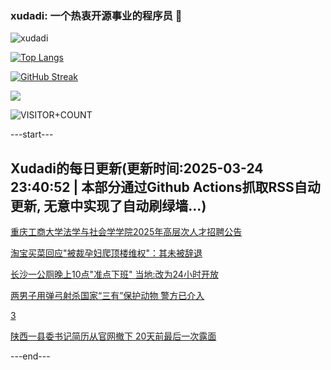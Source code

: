 ### xudadi: 一个热衷开源事业的程序员 👋

![xudadi](https://github-readme-stats-git-masterorgs-github-readme-stats-team.vercel.app/api?username=xudadi)

[![Top Langs](https://github-readme-stats.vercel.app/api/top-langs/?username=xudadi)](https://github.com/anuraghazra/github-readme-stats)

[![GitHub Streak](https://streak-stats.demolab.com?user=xudadi&locale=zh_Hans)](https://git.io/streak-stats)

![](https://raw.githubusercontent.com/xudadi/xudadi/main/assets/github-contribution-grid-snake.svg)

![VISITOR+COUNT](https://komarev.com/ghpvc/?username=xudadi&label=VISITOR+COUNT)


---start---

## Xudadi的每日更新(更新时间:2025-03-24 23:40:52 | 本部分通过Github Actions抓取RSS自动更新, 无意中实现了自动刷绿墙...)

[重庆工商大学法学与社会学学院2025年高层次人才招聘公告](https://www.gongkaoleida.com/article/2333665)

[淘宝买菜回应"被裁孕妇爬顶楼维权"：其未被辞退](https://m.163.com/news/article/JREK2Q8705561G0D.html)

[长沙一公厕晚上10点"准点下班" 当地:改为24小时开放](https://m.163.com/news/article/JREITRS90534P59R.html)

[两男子用弹弓射杀国家“三有”保护动物 警方已介入](https://m.163.com/news/article/JREHTR5I051492T3.html)

[3](https://m.163.com/touch/news/sub/domestic)

[陕西一县委书记简历从官网撤下 20天前最后一次露面](https://m.163.com/news/article/JREGT2L70514R9P4.html)

---end---
